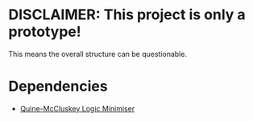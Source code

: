 
# DISCLAIMER: This project is only a prototype!

This means the overall structure can be questionable.

# Dependencies

* [Quine-McCluskey Logic Minimiser](https://github.com/qtstc/Circuit-Simulation/tree/master/Quine-McCluskey%20Java%20Sample%20Code)